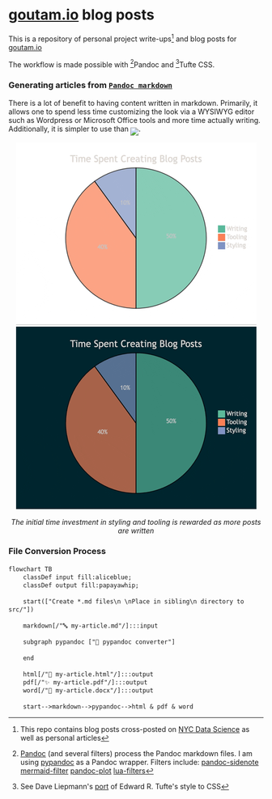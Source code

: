 # [goutam.io](https://goutam.io) blog posts
This is a repository of personal project write-ups[^nycdsa] and blog posts for [goutam.io](https://goutam.io)

The workflow is made possible with [^pandoc]Pandoc and [^tufte-css]Tufte CSS.

### Generating articles from [`Pandoc markdown`](https://garrettgman.github.io/rmarkdown/authoring_pandoc_markdown.html)
There is a lot of benefit to having content written in markdown. Primarily, it allows one to spend less time customizing the look via a WYSIWYG editor such as Wordpress or Microsoft Office tools and more time actually writing. Additionally, it is simpler to use than <img src="svgs/LaTeX.svg" align=middle>. 

<p align="center">
    <img src="./time-use-light.gif#gh-light-mode-only" /><img src="./time-use-dark.gif#gh-dark-mode-only" />
    <div align="center">
        <i>The initial time investment in styling and tooling is rewarded as more posts are written</i>
    </div>
</p>

[^pandoc]: [Pandoc](https://pandoc.org/MANUAL.html) (and several filters) process the Pandoc markdown files. I am using [pypandoc](https://pypi.org/project/pypandoc/) as a Pandoc wrapper. Filters include:
    [pandoc-sidenote](https://github.com/jez/pandoc-sidenote)
    [mermaid-filter](https://github.com/raghur/mermaid-filter)
    [pandoc-plot](https://laurentrdc.github.io/pandoc-plot/MANUAL.html)
    [lua-filters](https://github.com/pandoc/lua-filters)

[^tufte-css]: See Dave Liepmann's [port](https://edwardtufte.github.io/tufte-css/) of Edward R. Tufte's style to CSS

[^nycdsa]: This repo contains blog posts cross-posted on [NYC Data Science](https://nycdatascience.com/blog/) as well as personal articles

### File Conversion Process

```mermaid
flowchart TB
    classDef input fill:aliceblue;
    classDef output fill:papayawhip;
    
    start(["Create *.md files\n \nPlace in sibling\n directory to src/"])
    
    markdown[/"🔤 my-article.md"/]:::input
    
    subgraph pypandoc ["🐍 pypandoc converter"]
        
    end
    
    html[/"🙌 my-article.html"/]:::output
    pdf[/"✨ my-article.pdf"/]:::output
    word[/"🤷 my-article.docx"/]:::output
    
    start-->markdown-->pypandoc-->html & pdf & word
```


